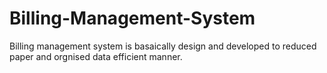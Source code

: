 # Billing-Management-System
Billing management system is basaically design and developed to reduced paper and orgnised data efficient manner.
